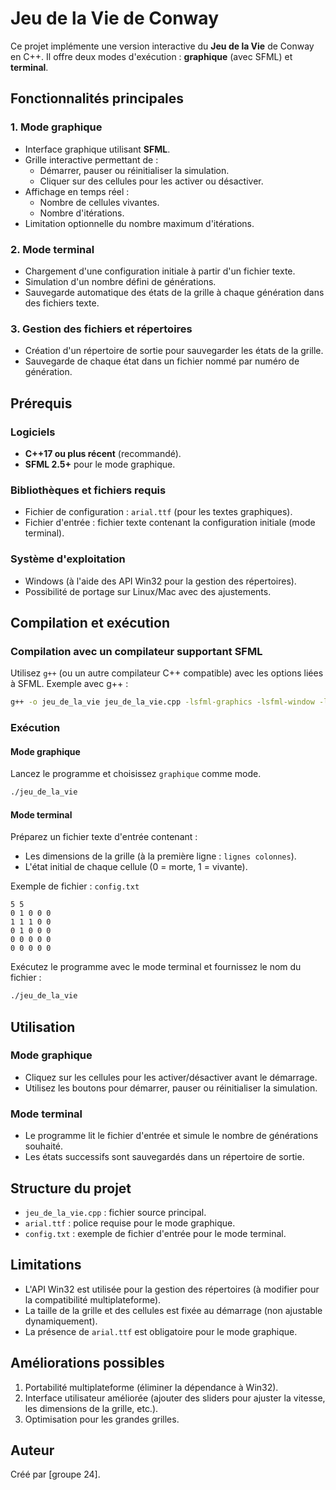 # Jeu de la Vie de Conway

Ce projet implémente une version interactive du **Jeu de la Vie** de Conway en C++. Il offre deux modes d'exécution : **graphique** (avec SFML) et **terminal**.

## Fonctionnalités principales

### 1. Mode graphique
- Interface graphique utilisant **SFML**.
- Grille interactive permettant de :
  - Démarrer, pauser ou réinitialiser la simulation.
  - Cliquer sur des cellules pour les activer ou désactiver.
- Affichage en temps réel :
  - Nombre de cellules vivantes.
  - Nombre d'itérations.
- Limitation optionnelle du nombre maximum d'itérations.

### 2. Mode terminal
- Chargement d'une configuration initiale à partir d'un fichier texte.
- Simulation d'un nombre défini de générations.
- Sauvegarde automatique des états de la grille à chaque génération dans des fichiers texte.

### 3. Gestion des fichiers et répertoires
- Création d'un répertoire de sortie pour sauvegarder les états de la grille.
- Sauvegarde de chaque état dans un fichier nommé par numéro de génération.

## Prérequis

### Logiciels
- **C++17 ou plus récent** (recommandé).
- **SFML 2.5+** pour le mode graphique.

### Bibliothèques et fichiers requis
- Fichier de configuration : `arial.ttf` (pour les textes graphiques).
- Fichier d'entrée : fichier texte contenant la configuration initiale (mode terminal).

### Système d'exploitation
- Windows (à l'aide des API Win32 pour la gestion des répertoires).
- Possibilité de portage sur Linux/Mac avec des ajustements.

## Compilation et exécution

### Compilation avec un compilateur supportant SFML

Utilisez `g++` (ou un autre compilateur C++ compatible) avec les options liées à SFML. Exemple avec g++ :

```bash
g++ -o jeu_de_la_vie jeu_de_la_vie.cpp -lsfml-graphics -lsfml-window -lsfml-system
```

### Exécution

#### Mode graphique

Lancez le programme et choisissez `graphique` comme mode.

```bash
./jeu_de_la_vie
```

#### Mode terminal

Préparez un fichier texte d'entrée contenant :
- Les dimensions de la grille (à la première ligne : `lignes colonnes`).
- L'état initial de chaque cellule (0 = morte, 1 = vivante).

Exemple de fichier : `config.txt`
```
5 5
0 1 0 0 0
1 1 1 0 0
0 1 0 0 0
0 0 0 0 0
0 0 0 0 0
```

Exécutez le programme avec le mode terminal et fournissez le nom du fichier :

```bash
./jeu_de_la_vie
```

## Utilisation

### Mode graphique
- Cliquez sur les cellules pour les activer/désactiver avant le démarrage.
- Utilisez les boutons pour démarrer, pauser ou réinitialiser la simulation.

### Mode terminal
- Le programme lit le fichier d'entrée et simule le nombre de générations souhaité.
- Les états successifs sont sauvegardés dans un répertoire de sortie.

## Structure du projet

- `jeu_de_la_vie.cpp` : fichier source principal.
- `arial.ttf` : police requise pour le mode graphique.
- `config.txt` : exemple de fichier d'entrée pour le mode terminal.

## Limitations

- L'API Win32 est utilisée pour la gestion des répertoires (à modifier pour la compatibilité multiplateforme).
- La taille de la grille et des cellules est fixée au démarrage (non ajustable dynamiquement).
- La présence de `arial.ttf` est obligatoire pour le mode graphique.

## Améliorations possibles

1. Portabilité multiplateforme (éliminer la dépendance à Win32).
2. Interface utilisateur améliorée (ajouter des sliders pour ajuster la vitesse, les dimensions de la grille, etc.).
3. Optimisation pour les grandes grilles.

## Auteur
Créé par [groupe 24].

